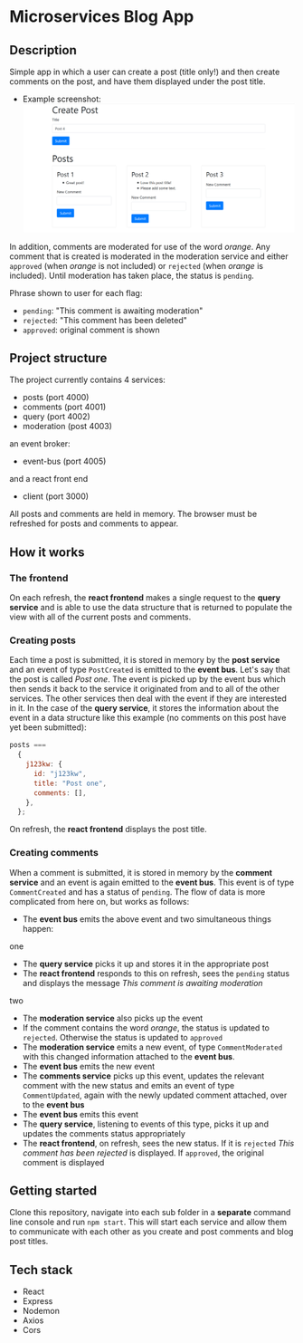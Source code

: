 # Microservices Blog App

## Description

Simple app in which a user can create a post (title only!) and then create comments on the post, and have them displayed under the post title.

- Example screenshot:
  ![screenshot1](./client/public/screenshots/example-screenshot.png)

In addition, comments are moderated for use of the word _orange_. Any comment that is created is moderated in the moderation service and either `approved` (when _orange_ is not included) or `rejected` (when _orange_ is included). Until moderation has taken place, the status is `pending`.

Phrase shown to user for each flag:

- `pending`: "This comment is awaiting moderation"
- `rejected`: "This comment has been deleted"
- `approved`: original comment is shown

## Project structure

The project currently contains 4 services:

- posts (port 4000)
- comments (port 4001)
- query (port 4002)
- moderation (post 4003)

an event broker:

- event-bus (port 4005)

and a react front end

- client (port 3000)

All posts and comments are held in memory. The browser must be refreshed for posts and comments to appear.

## How it works

### The frontend

On each refresh, the **react frontend** makes a single request to the **query service** and is able to use the data structure that is returned to populate the view with all of the current posts and comments.

### Creating posts

Each time a post is submitted, it is stored in memory by the **post service** and an event of type `PostCreated` is emitted to the **event bus**. Let's say that the post is called _Post one_. The event is picked up by the event bus which then sends it back to the service it originated from and to all of the other services. The other services then deal with the event if they are interested in it. In the case of the **query service**, it stores the information about the event in a data structure like this example (no comments on this post have yet been submitted):

```javascript
posts ===
  {
    j123kw: {
      id: "j123kw",
      title: "Post one",
      comments: [],
    },
  };
```

On refresh, the **react frontend** displays the post title.

### Creating comments

When a comment is submitted, it is stored in memory by the **comment service** and an event is again emitted to the **event bus**. This event is of type `CommentCreated` and has a status of `pending`. The flow of data is more complicated from here on, but works as follows:

- The **event bus** emits the above event and two simultaneous things happen:

one

- The **query service** picks it up and stores it in the appropriate post
- The **react frontend** responds to this on refresh, sees the `pending` status and displays the message _This comment is awaiting moderation_

two

- The **moderation service** also picks up the event
- If the comment contains the word _orange_, the status is updated to `rejected`. Otherwise the status is updated to `approved`
- The **moderation service** emits a new event, of type `CommentModerated` with this changed information attached to the **event bus**.
- The **event bus** emits the new event
- The **comments service** picks up this event, updates the relevant comment with the new status and emits an event of type `CommentUpdated`, again with the newly updated comment attached, over to the **event bus**
- The **event bus** emits this event
- The **query service**, listening to events of this type, picks it up and updates the comments status appropriately
- The **react frontend**, on refresh, sees the new status. If it is `rejected` _This comment has been rejected_ is displayed. If `approved`, the original comment is displayed

## Getting started

Clone this repository, navigate into each sub folder in a **separate** command line console and run `npm start`. This will start each service and allow them to communicate with each other as you create and post comments and blog post titles.

## Tech stack

- React
- Express
- Nodemon
- Axios
- Cors
